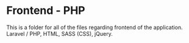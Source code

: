 # Frontend - PHP
This is a folder for all of the files regarding frontend of the application.
Laravel / PHP, HTML, SASS (CSS), jQuery.
